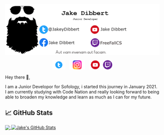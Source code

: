 ![alt text](https://github.com/JakeyD11/JakeyD11/blob/main/GithubHeader.png)

<p align='center'>
<a href="https://twitter.com/JakeyDibbert"><img height="30" src="https://github.com/JakeyD11/JakeyD11/blob/main/Twitter-Logo-PNG2.png"></a>&nbsp;&nbsp;
<a href="https://www.instagram.com/dibbertjake/?hl=en"><img height="30" src="https://github.com/JakeyD11/JakeyD11/blob/main/Instagram-Logo-PNG5.png"></a>&nbsp;&nbsp;
<a href="https://www.youtube.com/channel/UC65hTgyjkBVFcwqMzTI1n7g"><img height="30" src="https://github.com/JakeyD11/JakeyD11/blob/main/YouTube-Logo-PNG8.png"></a>
<a href="https://www.twitch.tv/freefallcs"><img height="30" src="https://github.com/JakeyD11/JakeyD11/blob/main/Twitch-Logo-PNG5.png"></a>
</p>

Hey there 👋,

I am a Junior Developor for Sofology, i started this journey in January 2021. I am currently studying with Code Nation and really looking forward to being able to broaden my knowledge and learn as much as I can for my future.

## &#x1f4c8; GitHub Stats

<a href="https://github.com/JakeyD11/JakeyD11">
  <img align="center" src="https://github-readme-stats.vercel.app/api/top-langs/?username=JakeyD11&hide=java,html&title_color=ffffff&text_color=c9cacc&icon_color=2bbc8a&bg_color=1d1f21" />
</a>
<a href="https://github.com/JakeyD11/JakeyD11">
  <img align="center" src="https://github-readme-stats.vercel.app/api?username=JakeyD11&show_icons=true&line_height=27&count_private=true&title_color=ffffff&text_color=c9cacc&icon_color=2bbc8a&bg_color=1d1f21" alt="Jake's GitHub Stats" />
</a>
 
